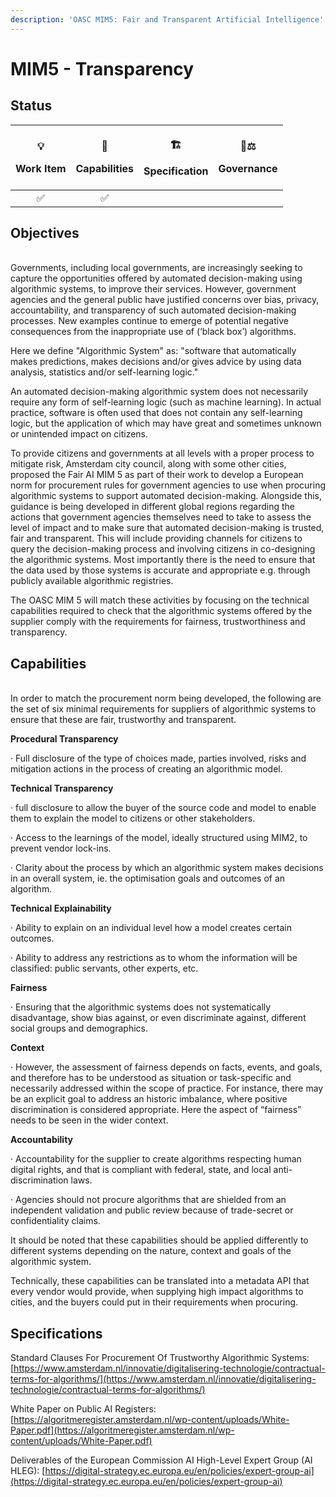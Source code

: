 ```yaml
---
description: 'OASC MIM5: Fair and Transparent Artificial Intelligence'
---
```


# MIM5 - Transparency

## Status <a href="mim1-contextinformationmanagement-goal" id="mim1-contextinformationmanagement-goal"></a>

| <p><span data-gb-custom-inline data-tag="emoji" data-code="1f4a1">💡</span> </p><p>Work Item</p> | <p><span data-gb-custom-inline data-tag="emoji" data-code="1f9e9">🧩</span> </p><p>Capabilities</p> | <p><span data-gb-custom-inline data-tag="emoji" data-code="1f3d7">🏗</span> </p><p>Specification</p> | <p><span data-gb-custom-inline data-tag="emoji" data-code="1f469-2696">👩⚖</span> </p><p>Governance</p> |
| :----------------------------------------------------------------------------------------------: | :-------------------------------------------------------------------------------------------------: | :--------------------------------------------------------------------------------------------------: | :-----------------------------------------------------------------------------------------------------: |
|                                        :white_check_mark:                                        |                                         :white_check_mark:                                          |                                                                                                      |                                                                                                         |

## Objectives

\
Governments, including local governments, are increasingly seeking to capture the opportunities offered by automated decision-making using algorithmic systems, to improve their services. However, government agencies and the general public have justified concerns over bias, privacy, accountability, and transparency of such automated decision-making processes. New examples continue to emerge of potential negative consequences from the inappropriate use of (‘black box’) algorithms. 

Here we define "Algorithmic System" as: "software that automatically makes predictions, makes decisions and/or gives advice by using data analysis, statistics and/or self-learning logic."

An automated decision-making algorithmic system does not necessarily require any form of self-learning logic (such as machine learning). In actual practice, software is often used that does not contain any self-learning logic, but the application of which may have great and sometimes unknown or unintended impact on citizens. 

To provide citizens and governments at all levels with a proper process to mitigate risk, Amsterdam city council, along with some other cities, proposed the Fair AI MIM 5 as part of their work to develop a European norm for procurement rules for government agencies to use when procuring algorithmic systems to support automated decision-making. Alongside this, guidance is being developed in different global regions regarding the actions that government agencies themselves need to take to assess the level of impact and to make sure that automated decision-making is trusted, fair and transparent. This will include providing channels for citizens to query the decision-making process and involving citizens in co-designing the algorithmic systems. Most importantly there is the need to ensure that the data used by those systems is accurate and appropriate e.g. through publicly available algorithmic registries.

The OASC MIM 5 will match these activities by focusing on the technical capabilities required to check that the algorithmic systems offered by the supplier comply with the requirements for fairness, trustworthiness and transparency.

## Capabilities

\
In order to match the procurement norm being developed, the following are the set of six minimal requirements for suppliers of algorithmic systems to ensure that these are fair, trustworthy and transparent.

**Procedural Transparency**

·       Full disclosure of the type of choices made, parties involved, risks and mitigation actions in the process of creating an algorithmic model.

**Technical Transparency**

·       full disclosure to allow the buyer of the source code and model to enable them to explain the model to citizens or other stakeholders.

·       Access to the learnings of the model, ideally structured using MIM2, to prevent vendor lock-ins.

·       Clarity about the process by which an algorithmic system makes decisions in an overall system, ie. the optimisation goals and outcomes of an algorithm.

**Technical Explainability**

·       Ability to explain on an individual level how a model creates certain outcomes.

·       Ability to address any restrictions as to whom the information will be classified: public servants, other experts, etc.

**Fairness**

·       Ensuring that the algorithmic systems does not systematically disadvantage, show bias against, or even discriminate against, different social groups and demographics.

**Context**

·       However, the assessment of fairness depends on facts, events, and goals, and therefore has to be understood as situation or task-specific and necessarily addressed within the scope of practice. For instance, there may be an explicit goal to address an historic imbalance, where positive discrimination is considered appropriate. Here the aspect of “fairness” needs to be seen in the wider context.

**Accountability**

·       Accountability for the supplier to create algorithms respecting human digital rights, and that is compliant with federal, state, and local anti-discrimination laws.

·       Agencies should not procure algorithms that are shielded from an independent validation and public review because of trade-secret or confidentiality claims.

It should be noted that these capabilities should be applied differently to different systems depending on the nature, context and goals of the algorithmic system.

Technically, these capabilities can be translated into a metadata API that every vendor would provide, when supplying high impact algorithms to cities, and the buyers could put in their requirements when procuring.



## Specifications <a href="mim3-ecosystemtransactionmanagement-recommendedspecifications" id="mim3-ecosystemtransactionmanagement-recommendedspecifications"></a>

Standard Clauses For Procurement Of Trustworthy Algorithmic Systems:  [https://www.amsterdam.nl/innovatie/digitalisering-technologie/contractual-terms-for-algorithms/](https://www.amsterdam.nl/innovatie/digitalisering-technologie/contractual-terms-for-algorithms/) 

White Paper on Public AI Registers: [https://algoritmeregister.amsterdam.nl/wp-content/uploads/White-Paper.pdf](https://algoritmeregister.amsterdam.nl/wp-content/uploads/White-Paper.pdf) 

Deliverables of the European Commission AI High-Level Expert Group (AI HLEG): [https://digital-strategy.ec.europa.eu/en/policies/expert-group-ai](https://digital-strategy.ec.europa.eu/en/policies/expert-group-ai) 
